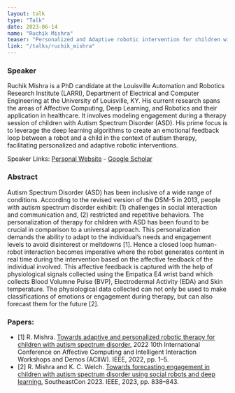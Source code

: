```yaml
---
layout: talk
type: "Talk"
date: 2023-06-14
name: "Ruchik Mishra"
teaser: "Personalized and Adaptive robotic intervention for children with Autism Spectrum Disorder"
link: "/talks/ruchik_mishra"
---
```


### Speaker 
Ruchik Mishra is a PhD candidate at the Louisville Automation and Robotics Research Institute (LARRI), Department of Electrical and Computer Engineering at the University of Louisville, KY. His current research spans the areas of Affective Computing, Deep Learning, and Robotics and their application in healthcare. It involves modeling engagement during a therapy session of children with Autism Spectrum Disorder (ASD). His prime focus is to leverage the deep learning algorithms to create an emotional feedback loop between a robot and a child in the context of autism therapy, facilitating personalized and adaptive robotic interventions.

Speaker Links: [Personal Website](https://ruchikmishra.github.io/) - [Google Scholar](https://scholar.google.com/citations?user=9buTD38AAAAJ)

### Abstract 
Autism Spectrum Disorder (ASD) has been inclusive of a wide range of conditions. According to the revised version of the DSM-5 in 2013, people with autism spectrum disorder exhibit: (1) challenges in social interaction and communication and, (2) restricted and repetitive behaviors. The personalization of therapy for children with ASD has been found to be crucial in comparison to a universal approach. This personalization demands the ability to adapt to the individual’s needs and engagement levels to avoid disinterest or meltdowns [1]. Hence a closed loop human-robot interaction becomes imperative where the robot generates content in real time during the intervention based on the affective feedback of the individual involved. This affective feedback is captured with the help of physiological signals collected using the Empatica E4 wrist band which collects Blood Volumne Pulse (BVP), Electrodermal Activity (EDA) and Skin temperature. The physiological data collected can not only be used to make classifications of emotions or engagement during therapy, but can also forecast them for the future [2].

### Papers: 
- [1] R. Mishra. [Towards adaptive and personalized robotic therapy for children with autism spectrum disorder.](https://doi.org/10.1109/ACIIW57231.2022.10086039) 2022 10th International Conference on Affective Computing and Intelligent Interaction Workshops and Demos (ACIIW). IEEE, 2022, pp. 1–5.
- [2] R. Mishra and K. C. Welch. [Towards forecasting engagement in children with autism spectrum disorder using social robots and deep learning.](https://doi.org/10.1109/SoutheastCon51012.2023.10115150) SoutheastCon 2023. IEEE, 2023, pp. 838–843.
